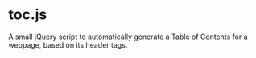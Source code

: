 # toc.js
A small jQuery script to automatically generate a Table of Contents for a webpage, based on its header tags.
